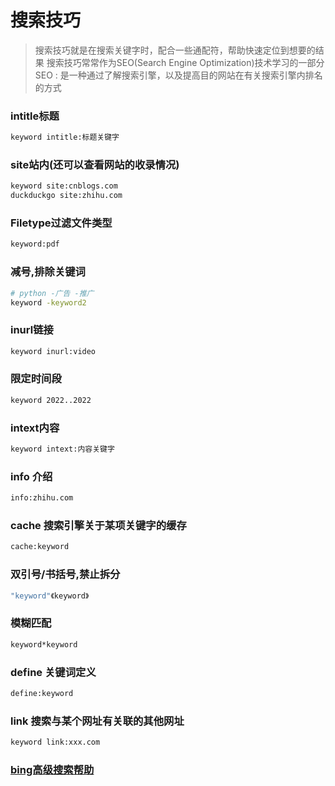 # 搜索技巧
<!-- toc --> 

> 搜索技巧就是在搜索关键字时，配合一些通配符，帮助快速定位到想要的结果
搜索技巧常常作为SEO(Search Engine Optimization)技术学习的一部分
SEO : 是一种通过了解搜索引擎，以及提高目的网站在有关搜索引擎内排名的方式

### intitle标题

```sh
keyword intitle:标题关键字
```

### site站内(还可以查看网站的收录情况)

```sh
keyword site:cnblogs.com
duckduckgo site:zhihu.com
```

### Filetype过滤文件类型

```sh
keyword:pdf
```

### 减号,排除关键词

```sh
# python -广告 -推广
keyword -keyword2
```

### inurl链接

```sh
keyword inurl:video
```

### 限定时间段

```sh
keyword 2022..2022
```

### intext内容

```sh
keyword intext:内容关键字
```

### info 介绍

```sh
info:zhihu.com
```

### cache 搜索引擎关于某项关键字的缓存

```sh
cache:keyword
```

### 双引号/书括号,禁止拆分

```sh
"keyword"《keyword》
```

### 模糊匹配

```sh
keyword*keyword
```

### define 关键词定义

```sh
define:keyword
```

### link 搜索与某个网址有关联的其他网址

```sh
keyword link:xxx.com
```

### [bing高级搜索帮助](https://help.bing.microsoft.com/#apex/bing/zh-CHS/10001/-1)
